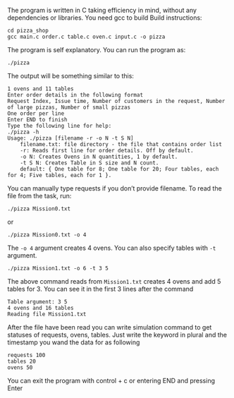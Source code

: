 The program is written in C taking efficiency in mind, without any dependencies or libraries.
You need gcc to build
Build instructions:
```
cd pizza_shop
gcc main.c order.c table.c oven.c input.c -o pizza
```

The program is self explanatory.
You can run the program as:
```
./pizza
```
The output will be something similar to this:
```
1 ovens and 11 tables
Enter order details in the following format
Request Index, Issue time, Number of customers in the request, Number of large pizzas, Number of small pizzas
One order per line
Enter END to finish
Type the following line for help:
./pizza -h
Usage: ./pizza [filename -r -o N -t S N]
	filename.txt: file directory - the file that contains order list
	-r: Reads first line for order details. Off by default.
	-o N: Creates Ovens in N quantities, 1 by default.
	-t S N: Creates Table in S size and N count.
	default: { One table for 8; One table for 20; Four tables, each for 4; Five tables, each for 1 }.
```

You can manually type requests if you don’t provide filename.
To read the file from the task, run:
```
./pizza Mission0.txt
```
or
```
./pizza Mission0.txt -o 4
```
The `-o 4` argument creates 4 ovens. You can also specify tables with `-t` argument.
```
./pizza Mission1.txt -o 6 -t 3 5
```
The above command reads from `Mission1.txt` creates 4 ovens and add 5 tables for 3.
You can see it in the first 3 lines after the command
```
Table argument: 3 5
4 ovens and 16 tables
Reading file Mission1.txt
```

After the file have been read you can write simulation command to get statuses of requests, ovens, tables. Just write the keyword in plural and the timestamp you wand the data for as following
```
requests 100
tables 20
ovens 50
```
You can exit the program with control + c or entering END and pressing Enter
